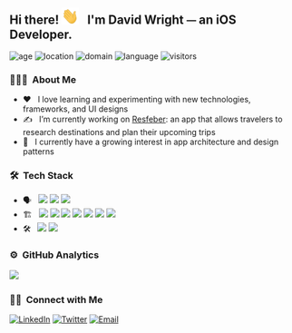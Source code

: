 ## Hi there! <img src="https://github.com/ABSphreak/ABSphreak/blob/master/gifs/Hi.gif" width="30px"> &nbsp; I'm David Wright ⏤ an iOS Developer.

![age](https://img.shields.io/badge/age-31-brightgreen)
![location](https://img.shields.io/badge/location-usa-red)
![domain](https://img.shields.io/badge/domain-iOS_SDK-yellow)
![language](https://img.shields.io/badge/language-swift-fa7443)
![visitors](https://windard-visitor-badge.glitch.me/badge?page_id=windard.github.profile)


<h3> 👨🏻‍💻 &nbsp;About Me </h3>

- ❤️ &nbsp; I love learning and experimenting with new technologies, frameworks, and UI designs
- ✍️ &nbsp; I’m currently working on [Resfeber](https://github.com/Lambda-School-Labs/LabsPT13-Resfeber-A-IOS): an app that allows travelers to research destinations and plan their upcoming trips
- 🌱 &nbsp; I currently have a growing interest in app architecture and design patterns


<h3> 🛠 &nbsp;Tech Stack</h3>

- 🗣 &nbsp;
  <a href="https://swift.org"><img src="https://img.shields.io/badge/-Swift-333333?style=flat&logo=swift"/></a>
  <a href="https://developer.apple.com/library/archive/documentation/Cocoa/Conceptual/ProgrammingWithObjectiveC/Introduction/Introduction.html"><img src="https://img.shields.io/badge/-Objective--C-333333?style=flat&logo=c++"/></a>
  <a href="https://www.python.org"><img src="https://img.shields.io/badge/-Python-333333?style=flat&logo=python&logoColor=yellow"/></a>
- 🏗 &nbsp;
  <a href="https://developer.apple.com/documentation/uikit"><img src="https://img.shields.io/badge/-UIKit-333333?style=flat"/></a>
  <a href="https://developer.apple.com/documentation/coredata"><img src="https://img.shields.io/badge/-Core_Data-333333?style=flat"/></a>
  <a href="https://developer.apple.com/documentation/coregraphics"><img src="https://img.shields.io/badge/-Core_Graphics-333333?style=flat"/></a>
  <a href="https://developer.apple.com/documentation/mapkit"><img src="https://img.shields.io/badge/-MapKit-333333?style=flat"/></a>
  <a href="https://developer.apple.com/documentation/foundation/urlsession"><img src="https://img.shields.io/badge/-URLSession-333333?style=flat"/></a>
  <a href="https://developer.apple.com/documentation/DISPATCH"><img src="https://img.shields.io/badge/-Grand_Central_Dispatch-333333?style=flat"/></a>
  <a href="https://developer.apple.com/documentation/avfoundation"><img src="https://img.shields.io/badge/-AVFoundation-333333?style=flat"/></a>
- 🛠 &nbsp;
  <a href="https://developer.apple.com/xcode/"><img src="https://img.shields.io/badge/-Xcode-333333?style=flat&logo=xcode"/></a>
  <a href="https://code.visualstudio.com"><img src="https://img.shields.io/badge/-Visual%20Studio%20Code-333333?style=flat&logo=visual-studio-code&logoColor=007ACC"/></a>


<h3> ⚙️ &nbsp;GitHub Analytics </h3>

<a href="https://github.com/DavidWrightOS"><img height="180em" src="https://github-readme-stats.vercel.app/api?username=DavidWrightOS&show_icons=true" /></a>


<h3> 🤝🏻 &nbsp;Connect with Me </h3>

<a href="https://www.linkedin.com/in/davidwrightos/"><img alt="LinkedIn" src="https://img.shields.io/badge/LinkedIn-David%20Wright-blue?style=flat-square&logo=linkedin"></a>
<a href="https://twitter.com/DavidWrightOS"><img alt="Twitter" src="https://img.shields.io/badge/Twitter-@DavidWrightOS-blue?style=flat-square&logo=twitter"></a>
<a href="mailto:davidtwright89@gmail.com"><img alt="Email" src="https://img.shields.io/badge/Email-davidtwright89@gmail.com-blue?style=flat-square&logo=gmail"></a>
